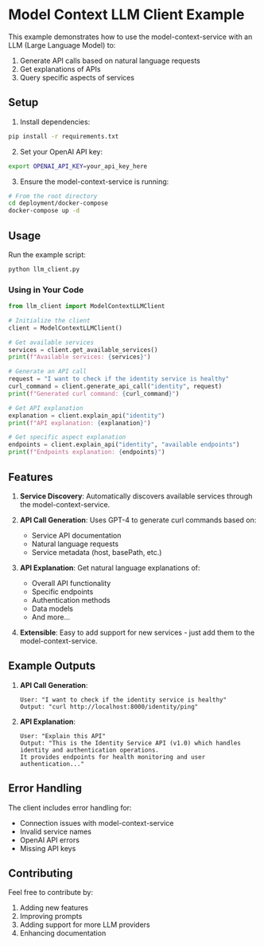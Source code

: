 # Model Context LLM Client Example

This example demonstrates how to use the model-context-service with an LLM (Large Language Model) to:
1. Generate API calls based on natural language requests
2. Get explanations of APIs
3. Query specific aspects of services

## Setup

1. Install dependencies:
```bash
pip install -r requirements.txt
```

2. Set your OpenAI API key:
```bash
export OPENAI_API_KEY=your_api_key_here
```

3. Ensure the model-context-service is running:
```bash
# From the root directory
cd deployment/docker-compose
docker-compose up -d
```

## Usage

Run the example script:
```bash
python llm_client.py
```

### Using in Your Code

```python
from llm_client import ModelContextLLMClient

# Initialize the client
client = ModelContextLLMClient()

# Get available services
services = client.get_available_services()
print(f"Available services: {services}")

# Generate an API call
request = "I want to check if the identity service is healthy"
curl_command = client.generate_api_call("identity", request)
print(f"Generated curl command: {curl_command}")

# Get API explanation
explanation = client.explain_api("identity")
print(f"API explanation: {explanation}")

# Get specific aspect explanation
endpoints = client.explain_api("identity", "available endpoints")
print(f"Endpoints explanation: {endpoints}")
```

## Features

1. **Service Discovery**: Automatically discovers available services through the model-context-service.

2. **API Call Generation**: Uses GPT-4 to generate curl commands based on:
   - Service API documentation
   - Natural language requests
   - Service metadata (host, basePath, etc.)

3. **API Explanation**: Get natural language explanations of:
   - Overall API functionality
   - Specific endpoints
   - Authentication methods
   - Data models
   - And more...

4. **Extensible**: Easy to add support for new services - just add them to the model-context-service.

## Example Outputs

1. **API Call Generation**:
   ```
   User: "I want to check if the identity service is healthy"
   Output: "curl http://localhost:8000/identity/ping"
   ```

2. **API Explanation**:
   ```
   User: "Explain this API"
   Output: "This is the Identity Service API (v1.0) which handles identity and authentication operations. 
   It provides endpoints for health monitoring and user authentication..."
   ```

## Error Handling

The client includes error handling for:
- Connection issues with model-context-service
- Invalid service names
- OpenAI API errors
- Missing API keys

## Contributing

Feel free to contribute by:
1. Adding new features
2. Improving prompts
3. Adding support for more LLM providers
4. Enhancing documentation 